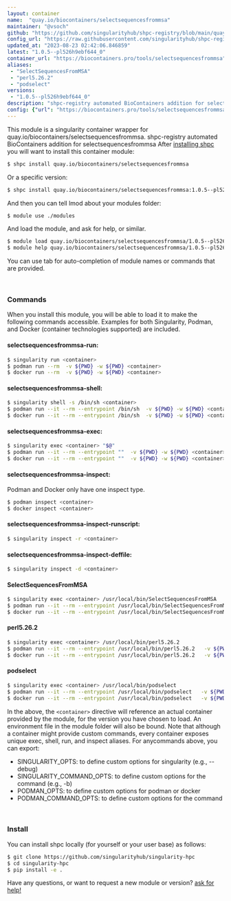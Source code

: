 ```yaml
---
layout: container
name:  "quay.io/biocontainers/selectsequencesfrommsa"
maintainer: "@vsoch"
github: "https://github.com/singularityhub/shpc-registry/blob/main/quay.io/biocontainers/selectsequencesfrommsa/container.yaml"
config_url: "https://raw.githubusercontent.com/singularityhub/shpc-registry/main/quay.io/biocontainers/selectsequencesfrommsa/container.yaml"
updated_at: "2023-08-23 02:42:06.846859"
latest: "1.0.5--pl526h9ebf644_0"
container_url: "https://biocontainers.pro/tools/selectsequencesfrommsa"
aliases:
 - "SelectSequencesFromMSA"
 - "perl5.26.2"
 - "podselect"
versions:
 - "1.0.5--pl526h9ebf644_0"
description: "shpc-registry automated BioContainers addition for selectsequencesfrommsa"
config: {"url": "https://biocontainers.pro/tools/selectsequencesfrommsa", "maintainer": "@vsoch", "description": "shpc-registry automated BioContainers addition for selectsequencesfrommsa", "latest": {"1.0.5--pl526h9ebf644_0": "sha256:1bcab6c04adbfc83aa1134b66b458a2acc039001eace61068ca843437fd92d13"}, "tags": {"1.0.5--pl526h9ebf644_0": "sha256:1bcab6c04adbfc83aa1134b66b458a2acc039001eace61068ca843437fd92d13"}, "docker": "quay.io/biocontainers/selectsequencesfrommsa", "aliases": {"SelectSequencesFromMSA": "/usr/local/bin/SelectSequencesFromMSA", "perl5.26.2": "/usr/local/bin/perl5.26.2", "podselect": "/usr/local/bin/podselect"}}
---
```


This module is a singularity container wrapper for quay.io/biocontainers/selectsequencesfrommsa.
shpc-registry automated BioContainers addition for selectsequencesfrommsa
After [installing shpc](#install) you will want to install this container module:


```bash
$ shpc install quay.io/biocontainers/selectsequencesfrommsa
```

Or a specific version:

```bash
$ shpc install quay.io/biocontainers/selectsequencesfrommsa:1.0.5--pl526h9ebf644_0
```

And then you can tell lmod about your modules folder:

```bash
$ module use ./modules
```

And load the module, and ask for help, or similar.

```bash
$ module load quay.io/biocontainers/selectsequencesfrommsa/1.0.5--pl526h9ebf644_0
$ module help quay.io/biocontainers/selectsequencesfrommsa/1.0.5--pl526h9ebf644_0
```

You can use tab for auto-completion of module names or commands that are provided.

<br>

### Commands

When you install this module, you will be able to load it to make the following commands accessible.
Examples for both Singularity, Podman, and Docker (container technologies supported) are included.

#### selectsequencesfrommsa-run:

```bash
$ singularity run <container>
$ podman run --rm  -v ${PWD} -w ${PWD} <container>
$ docker run --rm  -v ${PWD} -w ${PWD} <container>
```

#### selectsequencesfrommsa-shell:

```bash
$ singularity shell -s /bin/sh <container>
$ podman run --it --rm --entrypoint /bin/sh  -v ${PWD} -w ${PWD} <container>
$ docker run --it --rm --entrypoint /bin/sh  -v ${PWD} -w ${PWD} <container>
```

#### selectsequencesfrommsa-exec:

```bash
$ singularity exec <container> "$@"
$ podman run --it --rm --entrypoint ""  -v ${PWD} -w ${PWD} <container> "$@"
$ docker run --it --rm --entrypoint ""  -v ${PWD} -w ${PWD} <container> "$@"
```

#### selectsequencesfrommsa-inspect:

Podman and Docker only have one inspect type.

```bash
$ podman inspect <container>
$ docker inspect <container>
```

#### selectsequencesfrommsa-inspect-runscript:

```bash
$ singularity inspect -r <container>
```

#### selectsequencesfrommsa-inspect-deffile:

```bash
$ singularity inspect -d <container>
```


#### SelectSequencesFromMSA

```bash
$ singularity exec <container> /usr/local/bin/SelectSequencesFromMSA
$ podman run --it --rm --entrypoint /usr/local/bin/SelectSequencesFromMSA   -v ${PWD} -w ${PWD} <container> -c " $@"
$ docker run --it --rm --entrypoint /usr/local/bin/SelectSequencesFromMSA   -v ${PWD} -w ${PWD} <container> -c " $@"
```


#### perl5.26.2

```bash
$ singularity exec <container> /usr/local/bin/perl5.26.2
$ podman run --it --rm --entrypoint /usr/local/bin/perl5.26.2   -v ${PWD} -w ${PWD} <container> -c " $@"
$ docker run --it --rm --entrypoint /usr/local/bin/perl5.26.2   -v ${PWD} -w ${PWD} <container> -c " $@"
```


#### podselect

```bash
$ singularity exec <container> /usr/local/bin/podselect
$ podman run --it --rm --entrypoint /usr/local/bin/podselect   -v ${PWD} -w ${PWD} <container> -c " $@"
$ docker run --it --rm --entrypoint /usr/local/bin/podselect   -v ${PWD} -w ${PWD} <container> -c " $@"
```



In the above, the `<container>` directive will reference an actual container provided
by the module, for the version you have chosen to load. An environment file in the
module folder will also be bound. Note that although a container
might provide custom commands, every container exposes unique exec, shell, run, and
inspect aliases. For anycommands above, you can export:

 - SINGULARITY_OPTS: to define custom options for singularity (e.g., --debug)
 - SINGULARITY_COMMAND_OPTS: to define custom options for the command (e.g., -b)
 - PODMAN_OPTS: to define custom options for podman or docker
 - PODMAN_COMMAND_OPTS: to define custom options for the command

<br>

### Install

You can install shpc locally (for yourself or your user base) as follows:

```bash
$ git clone https://github.com/singularityhub/singularity-hpc
$ cd singularity-hpc
$ pip install -e .
```

Have any questions, or want to request a new module or version? [ask for help!](https://github.com/singularityhub/singularity-hpc/issues)